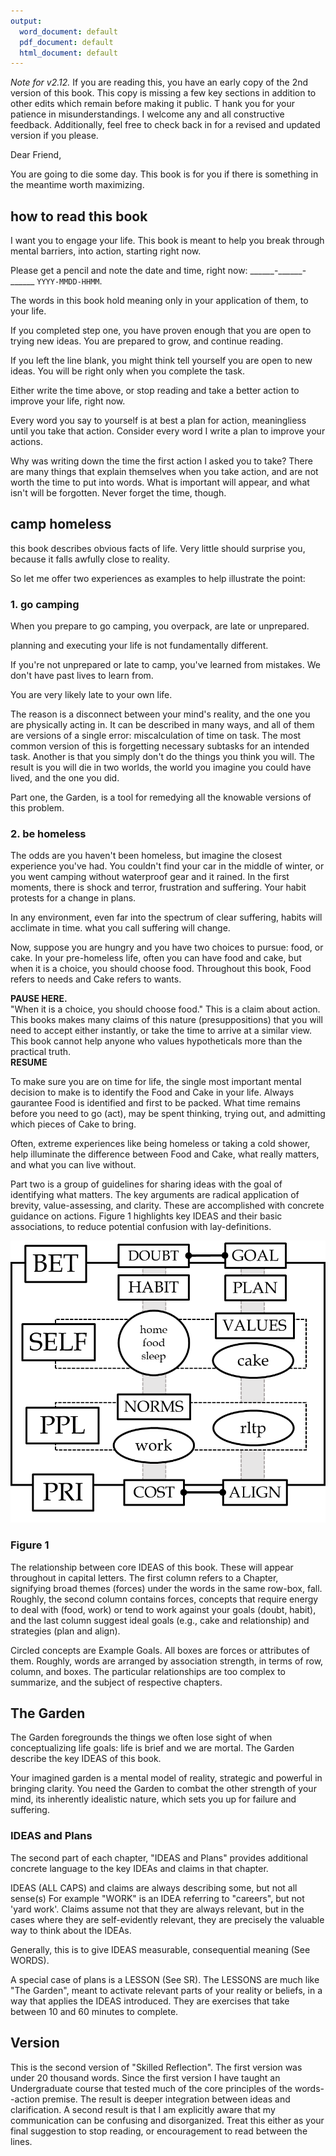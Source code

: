 ```yaml
---
output:
  word_document: default
  pdf_document: default
  html_document: default
---
```


*Note for v2.12.* 
If you are reading this, you have an early copy of the 2nd version of this book. 
This copy is missing a few key sections in addition to other edits which remain before making it public. T
hank you for your patience in misunderstandings. 
I welcome any and all constructive feedback. Additionally, 
feel free to check back in for a revised and updated version if you please.

Dear Friend,  

You are going to die some day.
This book is for you if 
there is something in the meantime
worth maximizing.  

## how to read this book

I want you to engage your life.
This book is meant to help you 
break through mental barriers, 
into action, starting right now.

Please get a pencil and note the date and time, right now: \_\_\_\_\_\_-\_\_\_\_\_\_-\_\_\_\_\_\_ `YYYY-MMDD-HHMM`.


The words in this book
hold meaning only 
in your application
of them, to your life. 

If you completed step one, 
you have proven enough that 
you are open to trying new ideas.
You are prepared to grow,
and continue reading.

If you left the line blank, 
you might think tell yourself 
you are open to new ideas.
You will be right only 
when you complete the task. 

Either write the time above,
or stop reading and 
take a better action 
to improve your life, 
right now.

Every word you say to yourself
is at best a plan for action,
meaningliess until you take that action.
Consider every word I write
a plan to improve your actions.

Why was writing down the time 
the first action I asked you to take?
There are many things 
that explain themselves when you take action,
and are not worth the time to put into words. 
What is important will appear,
and what isn't will be forgotten.
Never forget the time, though.

## camp homeless
this book describes
obvious facts of life.
Very little should surprise you,
because it
falls awfully close to reality.

So let me offer
two experiences as examples
to help illustrate the point:  

### 1. go camping  

When you prepare to go camping, 
you overpack, 
are late or unprepared.

planning and executing your life is 
not fundamentally different.

If you're not unprepared or late to camp,
you've learned from mistakes.
We don't have past lives 
to learn from.

You are very likely late to your own life.

The reason is a disconnect between
your mind's reality,
and the one you are physically acting in.
It can be described in many ways,
and all of them are versions of a single error:
miscalculation of time on task.
The most common version of this is
forgetting necessary subtasks for an intended task.
Another is that you simply don't do the things you think you will.
The result is you will die in two worlds,
the world you imagine you could have lived,
and the one you did.

Part one, 
the Garden, 
is a tool for remedying 
all the knowable versions of this problem.

### 2. be homeless  
  
The odds are you 
haven't been homeless,
but imagine the closest experience
you've had.
You couldn't find your car in the middle of winter,
or you went camping without waterproof gear and it rained.
In the first moments,
there is shock and terror,
frustration and suffering.
Your habit
protests for a change in plans.

In any environment,
even far into the spectrum of clear suffering,
habits will acclimate in time.
what you call suffering
will change. 

Now, suppose you are hungry and
you have two choices to pursue:
food, or cake.
In your pre-homeless life,
often you can have food and cake,
but when it is a choice, you should choose food.
Throughout this book, 
Food refers to needs and 
Cake refers to wants.

**PAUSE HERE.**  
"When it is a choice, you should choose food."
This is a claim about action. 
This books makes many claims of this nature 
(presuppositions) that 
you will need to accept
either instantly,
or take the time to arrive at a similar view.
This book cannot help anyone
who values hypotheticals
more than the practical truth.  
**RESUME**  

To make sure you are on time for life,
the single most important mental decision to make
is to identify the Food and Cake in your life.
Always gaurantee Food is 
identified and first to be packed.
What time remains before you need to go (act),
may be spent thinking, trying out,
and admitting which pieces of Cake to bring.

Often, extreme experiences 
like being homeless or taking a cold shower,
help illuminate the difference between Food and Cake,
what really matters,
and what you can live without.

Part two is 
a group of guidelines for
sharing ideas with the goal of 
identifying what matters.
The key arguments are radical application of
brevity,
value-assessing, and 
clarity.
These are accomplished with concrete guidance on actions.
Figure 1 highlights key IDEAS and 
their basic associations,
to reduce potential confusion with lay-definitions.


![](figs/bet.png)  

### Figure 1  
The relationship between core IDEAS of this book. 
These will appear throughout in capital letters. 
The first column refers to a Chapter,  
signifying broad themes (forces) 
under the words in the same row-box, fall.
Roughly, the second column contains
forces, concepts that require energy to deal with (food, work) or 
tend to work against your goals (doubt, habit),
and the last column suggest ideal goals (e.g., cake and relationship) and strategies (plan and align).

Circled concepts are Example Goals. 
All boxes are forces or attributes of them.
Roughly, 
words are arranged by association strength,
in terms of row, column, and boxes. 
The particular relationships are 
too complex to summarize, and 
the subject of respective chapters.


## The Garden

The Garden foregrounds the things 
we often lose sight of 
when conceptualizing life goals: 
life is brief and we are mortal.
The Garden describe the key IDEAS of this book.

Your imagined garden
is a mental model of reality, 
strategic and powerful 
in bringing clarity. 
You need the Garden to combat 
the other strength of your mind,
its inherently idealistic nature, 
which sets you up 
for failure and suffering. 

### IDEAS and Plans  
The second part of each chapter,
"IDEAS and Plans" provides
additional concrete language 
to the key IDEAs and claims
in that chapter.

IDEAS (ALL CAPS) and claims are always 
describing some, but not all sense(s)
For example "WORK" is an IDEA referring to "careers",
but not 'yard work'. 
Claims assume not that they are always relevant,
but in the cases where they are self-evidently relevant,
they are precisely the valuable way to think about the IDEAs.

Generally, this is to give
IDEAS measurable, consequential meaning
(See WORDS).

A special case of plans is a LESSON (See SR).
The LESSONS are much like "The Garden",
meant to activate 
relevant parts of your reality or beliefs,
in a way that applies
the IDEAS introduced.
They are exercises that
take between 10 and 60 minutes to complete.

## Version
This is the second version of "Skilled Reflection".
The first version was under 20 thousand words. 
Since the first version I have taught an Undergraduate course that tested much of the core principles of the words--action premise. The result is deeper integration between ideas and clarification. A second result is that I am explicitly aware that my communication can be confusing and disorganized. Treat this either as your final suggestion to stop reading, or encouragement to read between the lines.

